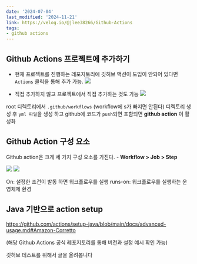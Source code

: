 ```yaml
---
date: '2024-07-04'
last_modified: '2024-11-21'
link: https://velog.io/@jlee38266/Github-Actions
tags:
- github actions
---
```


## Github Actions 프로젝트에 추가하기

  * 현재 프로젝트를 진행하는 레포지토리에 깃허브 액션이 도입이 안되어 있다면 `Actions` 클릭을 통해 추가 가능. ![](https://velog.velcdn.com/images/jlee38266/post/4ddb169a-4b51-4faf-b8ca-27192028c281/image.png)


  * 직접 추가하지 않고 프로젝트에서 직접 추가하는 것도 가능 ![](https://velog.velcdn.com/images/jlee38266/post/be8e5d32-0eb6-410a-8827-43aa083aca27/image.png)



root 디렉토리에서 `.github/workflows` (workflow에 s가 빠지면 안된다) 디렉토리 생성 후 `yml 파일`을 생성 하고 github에 코드가 `push`되면 포함되면 **github action** 이 활성화

## Github Action 구성 요소

Github action은 크게 세 가지 구성 요소를 가진다. - **Workflow > Job > Step**

![](https://velog.velcdn.com/images/jlee38266/post/b80eaf97-ade8-4db5-8026-7a2c70393b6d/image.png) ![](https://velog.velcdn.com/images/jlee38266/post/cff01de9-d0be-42ab-8bca-4a5bdd9da1ee/image.png)

On: 설정한 조건이 발동 하면 워크플로우를 실행 runs-on: 워크플로우를 실행하는 운영체제 환경

## Java 기반으로 action setup

<https://github.com/actions/setup-java/blob/main/docs/advanced-usage.md#Amazon-Corretto>

(해당 Github Actions 공식 레포지토리를 통해 버전과 설정 예시 확인 가능)

깃허브 테스트를 위해서 글을 올려봅니다